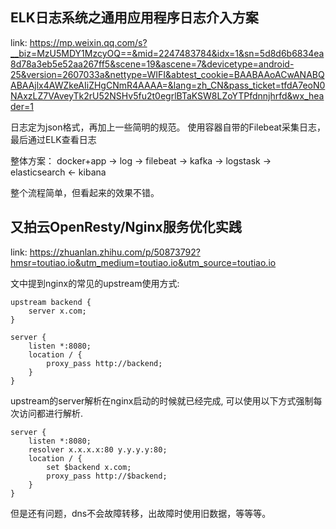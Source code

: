 ## ELK日志系统之通用应用程序日志介入方案

link: https://mp.weixin.qq.com/s?__biz=MzU5MDY1MzcyOQ==&mid=2247483784&idx=1&sn=5d8d6b6834ea8d78a3eb5e52aa267ff5&scene=19&ascene=7&devicetype=android-25&version=2607033a&nettype=WIFI&abtest_cookie=BAABAAoACwANABQABAAjlx4AWZkeAIiZHgCNmR4AAAA=&lang=zh_CN&pass_ticket=tfdA7eoN0NAxzLZ7VAveyTk2rU52NSHv5fu2t0egrlBTaKSW8LZoYTPfdnnjhrfd&wx_header=1

日志定为json格式，再加上一些简明的规范。
使用容器自带的Filebeat采集日志，
最后通过ELK查看日志

整体方案：
docker+app -> log -> filebeat -> kafka -> logstask -> elasticsearch <- kibana

整个流程简单，但看起来的效果不错。


## 又拍云OpenResty/Nginx服务优化实践

link: https://zhuanlan.zhihu.com/p/50873792?hmsr=toutiao.io&utm_medium=toutiao.io&utm_source=toutiao.io

文中提到nginx的常见的upstream使用方式:

```nginx
upstream backend {
    server x.com;
}

server {
    listen *:8080;
    location / {
        proxy_pass http://backend;
    }
}
```

upstream的server解析在nginx启动的时候就已经完成,
可以使用以下方式强制每次访问都进行解析.

```nginx
server {
    listen *:8080;
    resolver x.x.x.x:80 y.y.y.y:80;
    location / {
        set $backend x.com;
        proxy_pass http://$backend;
    }
}
```

但是还有问题，dns不会故障转移，出故障时使用旧数据，等等等。
